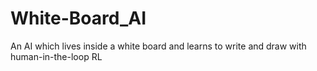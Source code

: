 # White-Board_AI
 An AI which lives inside a white board and learns to write and draw with human-in-the-loop RL
